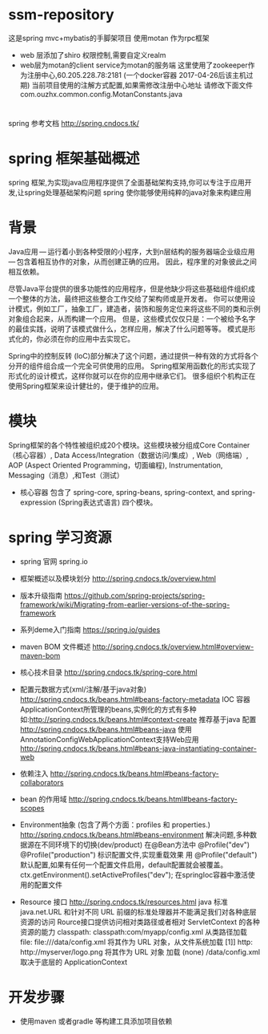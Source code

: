 # ssm-repository
这是spring mvc+mybatis的手脚架项目  使用motan 作为rpc框架
* web 层添加了shiro 权限控制,需要自定义realm
* web层为motan的client service为motan的服务端
这里使用了zookeeper作为注册中心,60.205.228.78:2181 (一个docker容器 2017-04-26后该主机过期)
当前项目使用的注解方式配置,如果需修改注册中心地址 请修改下面文件
com.ouzhx.common.config.MotanConstants.java










##
##
#
spring 参考文档 http://spring.cndocs.tk/ 
 # spring 框架基础概述
 spring 框架,为实现java应用程序提供了全面基础架构支持,你可以专注于应用开发,让spring处理基础架构问题
 spring 使你能够使用纯粹的java对象来构建应用

 # 背景
 Java应用 — 运行着小到各种受限的小程序，大到n层结构的服务器端企业级应用 — 包含着相互协作的对象，从而创建正确的应用。 因此，程序里的对象彼此之间相互依赖。

 尽管Java平台提供的很多功能性的应用程序，但是他缺少将这些基础组件组织成一个整体的方法，最终把这些整合工作交给了架构师或是开发者。 你可以使用设计模式，例如工厂，抽象工厂，建造者，装饰和服务定位来将这些不同的类和示例对象组合起来，从而构建一个应用。 但是，这些模式仅仅只是：一个被给予名字的最佳实践，说明了该模式做什么，怎样应用，解决了什么问题等等。 模式是形式化的，你必须在你的应用中去实现它。

 Spring中的控制反转 (IoC)部分解决了这个问题，通过提供一种有效的方式将各个分开的组件组合成一个完全可供使用的应用。 Spring框架用函数化的形式实现了形式化的设计模式，这样你就可以在你的应用中继承它们。 很多组织个机构正在使用Spring框架来设计健壮的，便于维护的应用。

 # 模块
 Spring框架的各个特性被组织成20个模块。这些模块被分组成Core Container（核心容器）, Data Access/Integration（数据访问/集成）, Web（网络端）, AOP (Aspect Oriented Programming，切面编程), Instrumentation, Messaging（消息）,和Test（测试）
 * 核心容器 包含了 spring-core, spring-beans, spring-context, and spring-expression (Spring表达式语言) 四个模块。

 # spring 学习资源
 * spring 官网  spring.io
 * 框架概述以及模块划分 http://spring.cndocs.tk/overview.html
 * 版本升级指南 https://github.com/spring-projects/spring-framework/wiki/Migrating-from-earlier-versions-of-the-spring-framework
 * 系列deme入门指南 https://spring.io/guides
 * maven BOM 文件概述 http://spring.cndocs.tk/overview.html#overview-maven-bom
 * 核心技术目录 http://spring.cndocs.tk/spring-core.html
 * 配置元数据方式(xml/注解/基于java对象) http://spring.cndocs.tk/beans.html#beans-factory-metadata
 IOC 容器 ApplicationContext所管理的beans,实例化的方式有多种 如:http://spring.cndocs.tk/beans.html#context-create
 推荐基于java 配置 http://spring.cndocs.tk/beans.html#beans-java
 使用AnnotationConfigWebApplicationContext支持Web应用  http://spring.cndocs.tk/beans.html#beans-java-instantiating-container-web
 * 依赖注入 http://spring.cndocs.tk/beans.html#beans-factory-collaborators
 * bean 的作用域 http://spring.cndocs.tk/beans.html#beans-factory-scopes

 * Environment抽象 (包含了两个方面：profiles 和 properties.) http://spring.cndocs.tk/beans.html#beans-environment
 解决问题,多种数据源在不同环境下的切换(dev/product)
 在@Bean方法中  @Profile("dev")  @Profile("production") 标识配置文件,实现重载效果
 用 @Profile("default") 默认配置,如果有任何一个配置文件启用，default配置就会被覆盖。
 ctx.getEnvironment().setActiveProfiles("dev"); 在springIoc容器中激活使用的配置文件

 * Resource 接口 http://spring.cndocs.tk/resources.html
 java 标准 java.net.URL 和针对不同 URL 前缀的标准处理器并不能满足我们对各种底层资源的访问
 Rource接口提供访问相对类路径或者相对 ServletContext 的各种资源的能力
 classpath:   classpath:com/myapp/config.xml    从类路径加载
 file:        file:///data/config.xml           将其作为 URL 对象，从文件系统加载 [1]]
 http:        http://myserver/logo.png          将其作为 URL 对象 加载
 (none)       /data/config.xml                  取决于底层的 ApplicationContext


 # 开发步骤
 * 使用maven 或者gradle 等构建工具添加项目依赖
